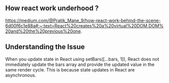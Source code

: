 ## How react work underhood ?
https://medium.com/@Pratik_Mane_9/how-react-work-behind-the-scene-6d00f6c1e88a#:~:text=React%20creates%20a%20virtual%20DOM,DOM%20and%20the%20previous%20one.

## Understanding the Issue

When you update state in React using setBars([...bars, 1]), React does not immediately update the bars array and provide the updated value in the same render cycle. This is because state updates in React are asynchronous.